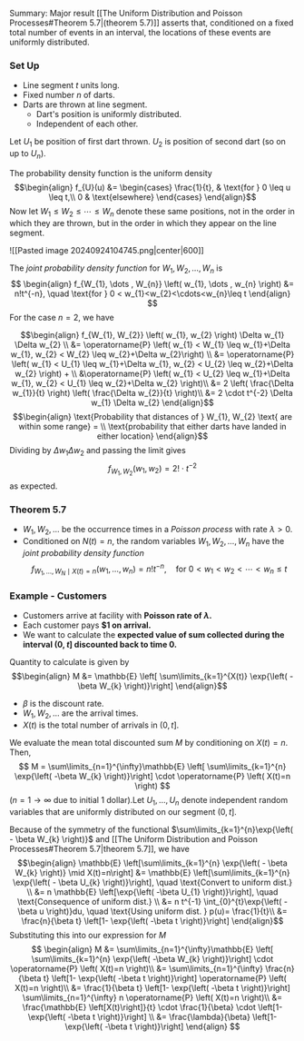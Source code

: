 Summary: Major result [[The Uniform Distribution and Poisson Processes#Theorem 5.7|(theorem 5.7)]] asserts that, conditioned on a fixed total number of events in an interval, the locations of these events are uniformly distributed.

### Set Up
- Line segment $t$ units long.
- Fixed number $n$ of darts.
- Darts are thrown at line segment.
	- Dart's position is uniformly distributed.
	- Independent of each other.

Let $U_{1}$ be position of first dart thrown. $U_{2}$ is position of second dart (so on up to $U_{n}$).

The probability density function is the uniform density 
$$\begin{align}
f_{U}(u) &= \begin{cases} \frac{1}{t},  &  \text{for } 0 \leq u \leq t,\\
0  &  \text{elsewhere} \end{cases}
\end{align}$$
Now let $W_{1} \leq W_{2} \leq \cdots \leq W_{n}$ denote these same positions, not in the order in which they are thrown, but in the order in which they appear on the line segment.

![[Pasted image 20240924104745.png|center|600]]

The *joint probability density function* for $W_{1}, W_{2}, \dots , W_{n}$ is 
$$
\begin{align}
f_{W_{1}, \dots , W_{n}} \left( w_{1}, \dots , w_{n} \right) &= n!t^{-n}, \quad \text{for } 0 < w_{1}<w_{2}<\cdots<w_{n}\leq t
\end{align}
$$
For the case $n=2$, we have

$$\begin{align}
f_{W_{1}, W_{2}} \left( w_{1}, w_{2} \right) \Delta w_{1} \Delta w_{2} \\
&= \operatorname{P} \left( w_{1} < W_{1} \leq w_{1}+\Delta w_{1},  w_{2} < W_{2} \leq w_{2}+\Delta w_{2}\right) \\
&= \operatorname{P} \left( w_{1} < U_{1} \leq w_{1}+\Delta w_{1},  w_{2} < U_{2} \leq w_{2}+\Delta w_{2} \right) + \\
&\operatorname{P} \left( w_{1} < U_{2} \leq w_{1}+\Delta w_{1},  w_{2} < U_{1} \leq w_{2}+\Delta w_{2} \right)\\
&= 2 \left( \frac{\Delta w_{1}}{t} \right) \left( \frac{\Delta w_{2}}{t} \right)\\
&= 2 \cdot t^{-2} \Delta w_{1} \Delta w_{2}
\end{align}$$
$$\begin{align}
\text{Probability that distances of } W_{1}, W_{2} \text{ are within some range} = \\ \text{probability that either darts have landed in either location}
\end{align}$$
Dividing by $\Delta w_{1} \Delta w_{2}$ and passing the limit gives
$$
f_{W_{1}, W_{2}} \left( w_{1}, w_{2} \right) = 2! \cdot t^{-2}
$$
as expected.

### Theorem 5.7
- $W_{1}, W_{2}, \dots$ be the occurrence times in a *Poisson process* with rate $\lambda>0$.
- Conditioned on $N(t) = n,$ the random variables $W_{1}, W_{2}, \dots, W_{n}$ have the *joint probability density function*
$$
f_{W_{1}, \dots , W_{N} \mid X(t)=n} (w_{1}, \dots , w_{n}) = n! t^{-n}
, \quad \text{for } 0 < w_{1}<w_{2}<\cdots<w_{n}\leq t$$
### Example - Customers
- Customers arrive at facility with **Poisson rate of $\lambda$.**
- Each customer pays **$\$ 1$ on arrival.**
- We want to calculate the **expected value of sum collected during the interval $(0, t]$ discounted back to time $0$.**

Quantity to calculate is given by
$$\begin{align}
M &= \mathbb{E} \left[ \sum\limits_{k=1}^{X(t)} \exp{\left( -\beta W_{k} \right)}\right]
\end{align}$$
- $\beta$ is the discount rate.
- $W_{1}, W_{2}, \dots$ are the arrival times.
- $X(t)$ is the total number of arrivals in $(0, t]$.

We evaluate the mean total discounted sum $M$ by conditioning on $X(t)=n$. Then,
$$
M = \sum\limits_{n=1}^{\infty}\mathbb{E} \left[ \sum\limits_{k=1}^{n} \exp{\left( -\beta W_{k} \right)}\right] \cdot \operatorname{P} \left( X(t)=n \right)
$$
($n=1 \rightarrow \infty$ due to initial 1 dollar).Let $U_{1}, \dots , U_{n}$ denote independent random variables that are uniformly distributed on our segment $(0, t]$. 

Because of the symmetry of the functional $\sum\limits_{k=1}^{n}\exp{\left( - \beta W_{k} \right)}$ and [[The Uniform Distribution and Poisson Processes#Theorem 5.7|theorem 5.7]], we have
$$\begin{align}
\mathbb{E} \left[\sum\limits_{k=1}^{n} \exp{\left( - \beta W_{k} \right)} \mid X(t)=n\right] &= \mathbb{E} \left[\sum\limits_{k=1}^{n} \exp{\left( - \beta U_{k} \right)}\right], \quad \text{Convert to uniform dist.} \\
&= n \mathbb{E} \left[\exp{\left( -\beta U_{1} \right)}\right], \quad \text{Consequence of uniform dist.} \\
&= n t^{-1} \int_{0}^{t}\exp{\left( -\beta u \right)}du, \quad \text{Using uniform dist. } p(u)= \frac{1}{t}\\
&= \frac{n}{\beta t} \left[1- \exp{\left( -\beta t \right)}\right]
\end{align}$$
Substituting this into our expression for $M$
$$
\begin{align}
M &= \sum\limits_{n=1}^{\infty}\mathbb{E} \left[ \sum\limits_{k=1}^{n} \exp{\left( -\beta W_{k} \right)}\right] \cdot \operatorname{P} \left( X(t)=n \right)\\
&= \sum\limits_{n=1}^{\infty} \frac{n}{\beta t} \left[1- \exp{\left( -\beta t \right)}\right]  \operatorname{P} \left( X(t)=n \right)\\
&= \frac{1}{\beta t} \left[1- \exp{\left( -\beta t \right)}\right] \sum\limits_{n=1}^{\infty} n \operatorname{P} \left( X(t)=n \right)\\
&= \frac{\mathbb{E} \left[X(t)\right]}{t} \cdot \frac{1}{\beta} \cdot \left[1- \exp{\left( -\beta t \right)}\right] \\
&= \frac{\lambda}{\beta} \left[1- \exp{\left( -\beta t \right)}\right]
\end{align}
$$
